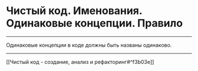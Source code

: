 # Чистый код. Именования. Одинаковые концепции. Правило

---

Одинаковые концепции в коде должны быть названы одинаково.

---

[[Чистый код - создание, анализ и рефакторинг#^f3b03e]]